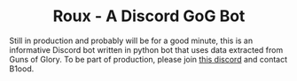 <div id="main">
	<h1 align="center">Roux - A Discord GoG Bot</h1>
  <p>Still in production and probably will be for a good minute, this is an informative Discord bot written in python bot that uses data extracted from Guns of Glory. To be part of production, please join <a href="https://discord.gg/PJkP7E">this discord</a> and contact B1ood.</p>
</div>
